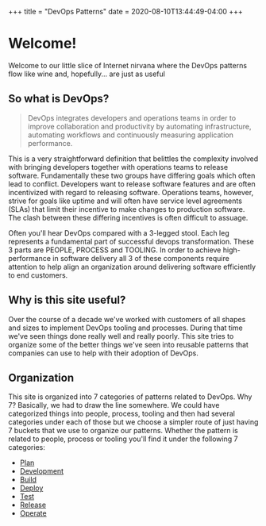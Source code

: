+++
title = "DevOps Patterns"
date = 2020-08-10T13:44:49-04:00
+++

# Welcome!

Welcome to our little slice of Internet nirvana where the DevOps patterns flow like
wine and, hopefully... are just as useful <i class="fas grin-wink"></i>

## So what is DevOps?

> DevOps integrates developers and operations teams in order to improve
collaboration and productivity by automating infrastructure, automating
workflows and continuously measuring application performance.

This is a very straightforward definition that belittles the complexity
involved with bringing developers together with operations teams to release
software.  Fundamentally these two groups have differing goals which often lead
to conflict.  Developers want to release software features and are often
incentivized with regard to releasing software.  Operations teams, however, strive for
goals like uptime and will often have service level agreements (SLAs) that
limit their incentive to make changes to production software.  The clash between
these differing incentives is often difficult to assuage.

Often you'll hear DevOps compared with a 3-legged stool.  Each leg represents a
fundamental part of successful devops transformation.  These 3 parts are PEOPLE, PROCESS and
TOOLING.  In order to achieve high-performance in software delivery all 3 of these
components require attention to help align an organization around
delivering software efficiently to end customers.

## Why is this site useful?
Over the course of a decade we've worked with customers of all shapes and sizes
to implement DevOps tooling and processes.  During that time we've seen things
done really well and really poorly.  This site tries to organize some of the
better things we've seen into reusable patterns that companies can use to help
with their adoption of DevOps.

## Organization
This site is organized into 7 categories of patterns related to DevOps.  Why 7?
Basically, we had to draw the line somewhere.  We could have categorized things
into people, process, tooling and then had several categories under each of
those but we choose a simpler route of just having 7 buckets that we use to
organize our patterns.  Whether the pattern is related to people, process or
tooling you'll find it under the following 7 categories:

* [Plan](/plan)
* [Development](/development)
* [Build](/build)
* [Deploy](/deploy)
* [Test](/test)
* [Release](/release)
* [Operate](/operate)
